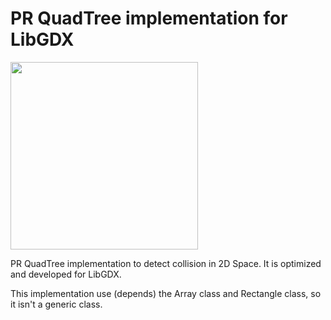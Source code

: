 # PR QuadTree implementation for LibGDX

<a href="url"><img src="https://upload.wikimedia.org/wikipedia/commons/8/8b/Point_quadtree.svg" height="300" width="300" ></a>


PR QuadTree implementation to detect collision in 2D Space. It is optimized and developed for LibGDX.

This implementation use (depends) the Array class and Rectangle class, so it isn't a generic class.
